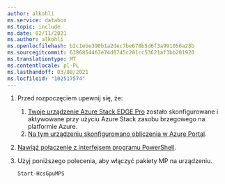 ```yaml
---
author: alkohli
ms.service: databox
ms.topic: include
ms.date: 02/11/2021
ms.author: alkohli
ms.openlocfilehash: b2c1ebe390b1a2dec7be678b5d6f3a991056a23b
ms.sourcegitcommit: 6386854467e74d0745c281cc53621af3bb201920
ms.translationtype: MT
ms.contentlocale: pl-PL
ms.lasthandoff: 03/08/2021
ms.locfileid: "102517574"
---
```

1. Przed rozpoczęciem upewnij się, że:

    1. [Twoje urządzenie Azure Stack EDGE Pro](../articles/databox-online/azure-stack-edge-gpu-deploy-activate.md) zostało skonfigurowane i aktywowane przy użyciu Azure Stack zasobu brzegowego na platformie Azure.
    1. [Na tym urządzeniu skonfigurowano obliczenia w Azure Portal](../articles/databox-online/azure-stack-edge-deploy-configure-compute.md#configure-compute).
    
1. [Nawiąż połączenie z interfejsem programu PowerShell](../articles/databox-online/azure-stack-edge-gpu-connect-powershell-interface.md#connect-to-the-powershell-interface).
1. Użyj poniższego polecenia, aby włączyć pakiety MP na urządzeniu.

    ```powershell
    Start-HcsGpuMPS
    ```